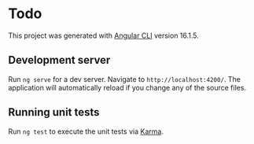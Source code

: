 # Todo

This project was generated with [Angular CLI](https://github.com/angular/angular-cli) version 16.1.5.

## Development server

Run `ng serve` for a dev server. Navigate to `http://localhost:4200/`. The application will automatically reload if you change any of the source files.

 
## Running unit tests

Run `ng test` to execute the unit tests via [Karma](https://karma-runner.github.io).

 